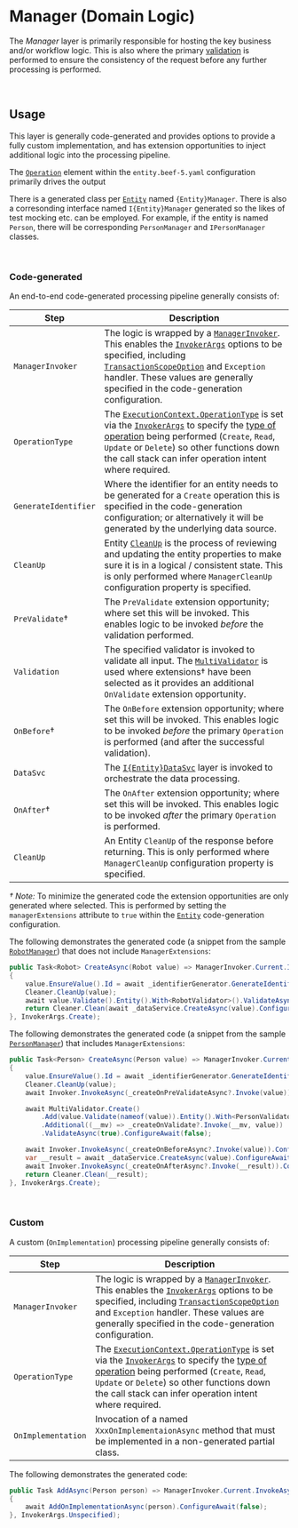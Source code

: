 ﻿# Manager (Domain Logic)

The *Manager* layer is primarily responsible for hosting the key business and/or workflow logic. This is also where the primary [validation](https://github.com/Avanade/CoreEx/tree/main/src/CoreEx.Validation) is performed to ensure the consistency of the request before any further processing is performed.

<br>

## Usage

This layer is generally code-generated and provides options to provide a fully custom implementation, and has extension opportunities to inject additional logic into the processing pipeline.

The [`Operation`](./Entity-Operation-Config.md) element within the `entity.beef-5.yaml` configuration primarily drives the output

There is a generated class per [`Entity`](./Entity-Entity-Config.md) named `{Entity}Manager`. There is also a corresonding interface named `I{Entity}Manager` generated so the likes of test mocking etc. can be employed. For example, if the entity is named `Person`, there will be corresponding `PersonManager` and `IPersonManager` classes.

<br/>

### Code-generated
 
An end-to-end code-generated processing pipeline generally consists of:

Step | Description
-|-
`ManagerInvoker` | The logic is wrapped by a [`ManagerInvoker`](https://github.com/Avanade/CoreEx/blob/main/src/CoreEx/Invokers/ManagerInvoker.cs). This enables the [`InvokerArgs`](https://github.com/Avanade/CoreEx/blob/main/src/CoreEx/Invokers/InvokerArgs.cs) options to be specified, including [`TransactionScopeOption`](https://docs.microsoft.com/en-us/dotnet/api/system.transactions.transactionscopeoption) and `Exception` handler. These values are generally specified in the code-generation configuration.
`OperationType` | The [`ExecutionContext.OperationType`](https://github.com/Avanade/CoreEx/blob/main/src/CoreEx/ExecutionContext.cs) is set via the [`InvokerArgs`](https://github.com/Avanade/CoreEx/blob/main/src/CoreEx/Invokers/InvokerArgs.cs) to specify the [type of operation](https://github.com/Avanade/CoreEx/blob/main/src/CoreEx/OperationType.cs) being performed (`Create`, `Read`, `Update` or `Delete`) so other functions down the call stack can infer operation intent where required.
`GenerateIdentifier` | Where the identifier for an entity needs to be generated for a `Create` operation this is specified in the code-generation configuration; or alternatively it will be generated by the underlying data source. 
`CleanUp` | Entity [`CleanUp`](https://github.com/Avanade/CoreEx/blob/main/src/CoreEx/Entities/Cleaner.cs) is the process of reviewing and updating the entity properties to make sure it is in a logical / consistent state. This is only performed where `ManagerCleanUp` configuration property is specified.
`PreValidate`&dagger; | The `PreValidate` extension opportunity; where set this will be invoked. This enables logic to be invoked _before_ the validation performed.
`Validation` | The specified validator is invoked to validate all input. The [`MultiValidator`](https://github.com/Avanade/CoreEx/blob/main/src/CoreEx/Validation/MultiValidator.cs) is used where extensions&dagger; have been selected as it provides an additional `OnValidate` extension opportunity.
`OnBefore`&dagger; | The `OnBefore` extension opportunity; where set this will be invoked. This enables logic to be invoked _before_ the primary `Operation` is performed (and after the successful validation).
`DataSvc` | The [`I{Entity}DataSvc`](./Layer-DataSvc.md) layer is invoked to orchestrate the data processing.
`OnAfter`&dagger; | The `OnAfter` extension opportunity; where set this will be invoked. This enables logic to be invoked _after_ the primary `Operation` is performed.
`CleanUp` | An Entity `CleanUp` of the response before returning. This is only performed where `ManagerCleanUp` configuration property is specified.

_&dagger; Note:_ To minimize the generated code the extension opportunities are only generated where selected. This is performed by setting the `managerExtensions` attribute to `true` within the [`Entity`](./Entity-Entity-Config.md) code-generation configuration.

The following demonstrates the generated code (a snippet from the sample [`RobotManager`](../samples/Demo/Beef.Demo.Business/Generated/RobotManager.cs)) that does not include `ManagerExtensions`:

``` csharp
public Task<Robot> CreateAsync(Robot value) => ManagerInvoker.Current.InvokeAsync(this, async _ =>
{
    value.EnsureValue().Id = await _identifierGenerator.GenerateIdentifierAsync<Guid, Robot>().ConfigureAwait(false);
    Cleaner.CleanUp(value);
    await value.Validate().Entity().With<RobotValidator>().ValidateAsync(true).ConfigureAwait(false);
    return Cleaner.Clean(await _dataService.CreateAsync(value).ConfigureAwait(false));
}, InvokerArgs.Create);
```

The following demonstrates the generated code (a snippet from the sample [`PersonManager`](../samples/Demo/Beef.Demo.Business/Generated/PersonManager.cs)) that includes `ManagerExtensions`:

``` csharp
public Task<Person> CreateAsync(Person value) => ManagerInvoker.Current.InvokeAsync(this, async _ =>
{
    value.EnsureValue().Id = await _identifierGenerator.GenerateIdentifierAsync<Guid, Person>().ConfigureAwait(false);
    Cleaner.CleanUp(value);
    await Invoker.InvokeAsync(_createOnPreValidateAsync?.Invoke(value)).ConfigureAwait(false);

    await MultiValidator.Create()
        .Add(value.Validate(nameof(value)).Entity().With<PersonValidator>())
        .Additional((__mv) => _createOnValidate?.Invoke(__mv, value))
        .ValidateAsync(true).ConfigureAwait(false);

    await Invoker.InvokeAsync(_createOnBeforeAsync?.Invoke(value)).ConfigureAwait(false);
    var __result = await _dataService.CreateAsync(value).ConfigureAwait(false);
    await Invoker.InvokeAsync(_createOnAfterAsync?.Invoke(__result)).ConfigureAwait(false);
    return Cleaner.Clean(__result);
}, InvokerArgs.Create);
```

<br/>

### Custom

A custom (`OnImplementation`) processing pipeline generally consists of:

Step | Description
-|-
`ManagerInvoker` | The logic is wrapped by a [`ManagerInvoker`](https://github.com/Avanade/CoreEx/blob/main/src/CoreEx/Invokers/ManagerInvoker.cs). This enables the [`InvokerArgs`](https://github.com/Avanade/CoreEx/blob/main/src/CoreEx/Invokers/InvokerArgs.cs) options to be specified, including [`TransactionScopeOption`](https://docs.microsoft.com/en-us/dotnet/api/system.transactions.transactionscopeoption) and `Exception` handler. These values are generally specified in the code-generation configuration.
`OperationType` | The [`ExecutionContext.OperationType`](https://github.com/Avanade/CoreEx/blob/main/src/CoreEx/ExecutionContext.cs) is set via the [`InvokerArgs`](https://github.com/Avanade/CoreEx/blob/main/src/CoreEx/Invokers/InvokerArgs.cs) to specify the [type of operation](https://github.com/Avanade/CoreEx/blob/main/src/CoreEx/OperationType.cs) being performed (`Create`, `Read`, `Update` or `Delete`) so other functions down the call stack can infer operation intent where required.
`OnImplementation` | Invocation of a named `XxxOnImplementaionAsync` method that must be implemented in a non-generated partial class.

The following demonstrates the generated code:

``` csharp
public Task AddAsync(Person person) => ManagerInvoker.Current.InvokeAsync(this, async _ =>
{
    await AddOnImplementationAsync(person).ConfigureAwait(false);
}, InvokerArgs.Unspecified);
```